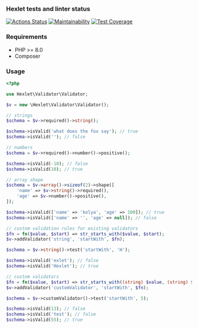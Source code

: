 ### Hexlet tests and linter status
[![Actions Status](https://github.com/InfluxOW/php-oop-project-lvl1/workflows/hexlet-check/badge.svg)](https://github.com/InfluxOW/php-oop-project-lvl1/actions)
[![Maintainability](https://api.codeclimate.com/v1/badges/5d9414318e4493b2c958/maintainability)](https://codeclimate.com/github/InfluxOW/php-oop-project-lvl1/maintainability)
[![Test Coverage](https://api.codeclimate.com/v1/badges/5d9414318e4493b2c958/test_coverage)](https://codeclimate.com/github/InfluxOW/php-oop-project-lvl1/test_coverage)

### Requirements

* PHP >= 8.0
* Composer

### Usage

```php
<?php

use Hexlet\Validator\Validator;

$v = new \Hexlet\Validator\Validator();

// strings
$schema = $v->required()->string();

$schema->isValid('what does the fox say'); // true
$schema->isValid(''); // false

// numbers
$schema = $v->required()->number()->positive();

$schema->isValid(-10); // false
$schema->isValid(10); // true

// array shape
$schema = $v->array()->sizeof(2)->shape([
    'name' => $v->string()->required(),
    'age' => $v->number()->positive(),
]);

$schema->isValid(['name' => 'kolya', 'age' => 100]); // true
$schema->isValid(['name' => '', 'age' => null]); // false

// custom validation rules for existing validators
$fn = fn($value, $start) => str_starts_with($value, $start);
$v->addValidator('string', 'startWith', $fn);

$schema = $v->string()->test('startWith', 'H');

$schema->isValid('exlet'); // false
$schema->isValid('Hexlet'); // true

// custom validators
$fn = fn($value, $start) => str_starts_with((string) $value, (string) $start);
$v->addValidator('customValidator', 'startWith', $fn);

$schema = $v->customValidator()->test('startWith', 5);

$schema->isValid(13); // false
$schema->isValid('test'); // false
$schema->isValid(55); // true
```
